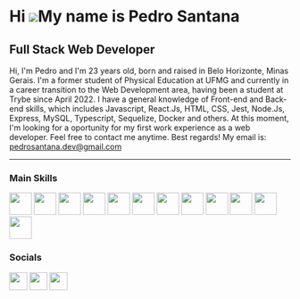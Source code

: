 Hi ![](https://user-images.githubusercontent.com/18350557/176309783-0785949b-9127-417c-8b55-ab5a4333674e.gif)My name is Pedro Santana
=====================================================================================================================================

Full Stack Web Developer
--------------------------------

Hi, I'm Pedro and I'm 23 years old, born and raised in Belo Horizonte, Minas Gerais. I'm a former student of Physical Education at UFMG and currently in a career transition to the Web Development area, having been a student at Trybe since April 2022.
I have a general knowledge of Front-end and Back-end skills, which includes Javascript, React.Js, HTML, CSS, Jest, Node.Js, Express, MySQL, Typescript, Sequelize, Docker and others. At this moment, I'm looking for a oportunity for my first work experience as a web developer.
Feel free to contact me anytime. Best regards!
My email is: pedrosantana.dev@gmail.com

----------------
### Main Skills

<p align="left">
<img src="https://cdn.jsdelivr.net/gh/devicons/devicon/icons/javascript/javascript-original.svg" width="40px"/>
<img src="https://cdn.jsdelivr.net/gh/devicons/devicon/icons/typescript/typescript-original.svg" width="40px"/>
<img src="https://cdn.jsdelivr.net/gh/devicons/devicon/icons/react/react-original-wordmark.svg" width="40px" />
<img src="https://cdn.jsdelivr.net/gh/devicons/devicon/icons/nodejs/nodejs-original.svg" width="40px"/>
<img src="https://cdn.jsdelivr.net/gh/devicons/devicon/icons/html5/html5-original-wordmark.svg" width="40px" />        
<img src="https://cdn.jsdelivr.net/gh/devicons/devicon/icons/css3/css3-original-wordmark.svg" width="40px" />
<img src="https://cdn.jsdelivr.net/gh/devicons/devicon/icons/express/express-original.svg" width="40px"/>
<img src="https://cdn.jsdelivr.net/gh/devicons/devicon/icons/mysql/mysql-original.svg" width="40px"/>
<img src="https://cdn.jsdelivr.net/gh/devicons/devicon/icons/sequelize/sequelize-original.svg" width="40px"/>
<img src="https://cdn.jsdelivr.net/gh/devicons/devicon/icons/docker/docker-original.svg" width="40px"/>
<img src="https://cdn.jsdelivr.net/gh/devicons/devicon/icons/jest/jest-plain.svg" width="40px" />
<img src="https://cdn.jsdelivr.net/gh/devicons/devicon/icons/photoshop/photoshop-plain.svg" width="40px" />
</p>
          

          
### Socials
                                  
<p align="left">                       
<a href="https://www.github.com/santanap2" target="_blank" rel="noreferrer"><img src="https://raw.githubusercontent.com/danielcranney/readme-generator/main/public/icons/socials/github.svg" width="32" height="32" /></a>     <a href="http://www.instagram.com/santanap2" target="_blank" rel="noreferrer"><img src="https://raw.githubusercontent.com/danielcranney/readme-generator/main/public/icons/socials/instagram.svg" width="32" height="32" /></a>     <a href="https://www.linkedin.com/in/pedro-santana-dev/" target="_blank" rel="noreferrer"><img src="https://raw.githubusercontent.com/danielcranney/readme-generator/main/public/icons/socials/linkedin.svg" width="32" height="32" /></a>
